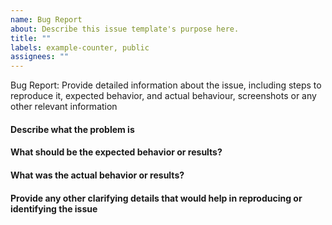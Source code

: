 ```yaml
---
name: Bug Report
about: Describe this issue template's purpose here.
title: ""
labels: example-counter, public
assignees: ""
---
```


Bug Report: Provide detailed information about the issue, including steps to reproduce it, expected behavior, and actual behaviour, screenshots or any other relevant information

#### Describe what the problem is

#### What should be the expected behavior or results?

#### What was the actual behavior or results?

#### Provide any other clarifying details that would help in reproducing or identifying the issue
